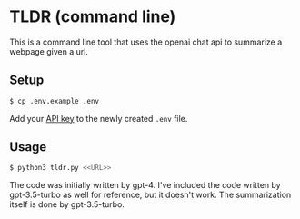 # TLDR (command line)

This is a command line tool that uses the openai chat api to summarize a webpage given a url.

## Setup

```bash
$ cp .env.example .env
```

Add your [API key](https://beta.openai.com/account/api-keys) to the newly created `.env` file.

## Usage

```bash
$ python3 tldr.py <<URL>>
```

The code was initially written by gpt-4. I've included the code written by gpt-3.5-turbo as well for reference, but it doesn't work. The summarization itself is done by gpt-3.5-turbo.
